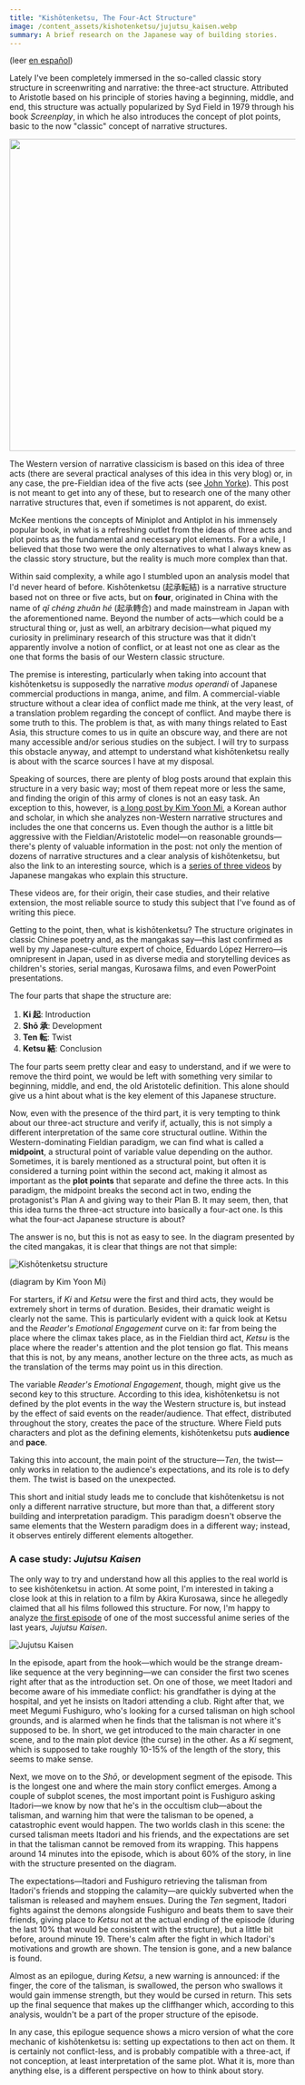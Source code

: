```yaml
--- 
title: "Kishōtenketsu, The Four-Act Structure"
image: /content_assets/kishotenketsu/jujutsu_kaisen.webp
summary: A brief research on the Japanese way of building stories.
---
```


(leer [en español](/kishotenketsu-la-estructura-en-cuatro-actos))

Lately I've been completely immersed in the so-called classic story structure in screenwriting and narrative: the three-act structure. Attributed to Aristotle based on his principle of stories having a beginning, middle, and end, this structure was actually popularized by Syd Field in 1979 through his book *Screenplay*, in which he also introduces the concept of plot points, basic to the now "classic" concept of narrative structures.
<!--more-->
<p align="center">
<img src="/content_assets/kishotenketsu/syd-field.png" width="550">
</p>

The Western version of narrative classicism is based on this idea of three acts (there are several practical analyses of this idea in this very blog) or, in any case, the pre-Fieldian idea of the five acts (see [John Yorke](https://www.johnyorkestory.com/the-book/)). This post is not meant to get into any of these, but to research one of the many other narrative structures that, even if sometimes is not apparent, do exist.

McKee mentions the concepts of Miniplot and Antiplot in his immensely popular book, in what is a refreshing outlet from the ideas of three acts and plot points as the fundamental and necessary plot elements. For a while, I believed that those two were the only alternatives to what I always knew as the classic story structure, but the reality is much more complex than that. 

Within said complexity, a while ago I stumbled upon an analysis model that I'd never heard of before. Kishōtenketsu (起承転結) is a narrative structure based not on three or five acts, but on **four**, originated in China with the name of *qǐ chéng zhuǎn hé* (起承轉合) and made mainstream in Japan with the aforementioned name. Beyond the number of acts—which could be a structural thing or, just as well, an arbitrary decision—what piqued my curiosity in preliminary research of this structure was that it didn't apparently involve a notion of conflict, or at least not one as clear as the one that forms the basis of our Western classic structure.

The premise is interesting, particularly when taking into account that kishōtenketsu is supposedly the narrative *modus operandi* of Japanese commercial productions in manga, anime, and film. A commercial-viable structure without a clear idea of conflict made me think, at the very least, of a translation problem regarding the concept of conflict. And maybe there is some truth to this. The problem is that, as with many things related to East Asia, this structure comes to us in quite an obscure way, and there are not many accessible and/or serious studies on the subject. I will try to surpass this obstacle anyway, and attempt to understand what kishōtenketsu really is about with the scarce sources I have at my disposal.

Speaking of sources, there are plenty of blog posts around that explain this structure in a very basic way; most of them repeat more or less the same, and finding the origin of this army of clones is not an easy task. An exception to this, however, is [a long post by Kim Yoon Mi](https://www.kimyoonmiauthor.com/post/641948278831874048/worldwide-story-structures), a Korean author and scholar, in which she analyzes non-Western narrative structures and includes the one that concerns us. Even though the author is a little bit aggressive with the Fieldian/Aristotelic model—on reasonable grounds—there's plenty of valuable information in the post: not only the mention of dozens of narrative structures and a clear analysis of kishōtenketsu, but also the link to an interesting source, which is a [series of three videos](https://www.youtube.com/watch?v=pPxjTVpY55w) by Japanese mangakas who explain this structure.

These videos are, for their origin, their case studies, and their relative extension, the most reliable source to study this subject that I've found as of writing this piece.

Getting to the point, then, what is kishōtenketsu? The structure originates in classic Chinese poetry and, as the mangakas say—this last confirmed as well by my Japanese-culture expert of choice, Eduardo López Herrero—is omnipresent in Japan, used in as diverse media and storytelling devices as children's stories, serial mangas, Kurosawa films, and even PowerPoint presentations.

The four parts that shape the structure are:

1. **Ki 起**: Introduction
2. **Shō 承**: Development
3. **Ten 転**: Twist
4. **Ketsu 結**: Conclusion

The four parts seem pretty clear and easy to understand, and if we were to remove the third point, we would be left with something very similar to beginning, middle, and end, the old Aristotelic definition. This alone should give us a hint about what is the key element of this Japanese structure.

Now, even with the presence of the third part, it is very tempting to think about our three-act structure and verify if, actually, this is not simply a different interpretation of the same core structural outline. Within the Western-dominating Fieldian paradigm, we can find what is called a **midpoint**, a structural point of variable value depending on the author. Sometimes, it is barely mentioned as a structural point, but often it is considered a turning point within the second act, making it almost as important as the **plot points** that separate and define the three acts. In this paradigm, the midpoint breaks the second act in two, ending the protagonist's Plan A and giving way to their Plan B. It may seem, then, that this idea turns the three-act structure into basically a four-act one. Is this what the four-act Japanese structure is about?

The answer is no, but this is not as easy to see. In the diagram presented by the cited mangakas, it is clear that things are not that simple:

![Kishōtenketsu structure](/content_assets/kishotenketsu/kishotenketsu-diagram.png)

(diagram by Kim Yoon Mi)

For starters, if *Ki* and *Ketsu* were the first and third acts, they would be extremely short in terms of duration. Besides, their dramatic weight is clearly not the same. This is particularly evident with a quick look at Ketsu and the *Reader's Emotional Engagement* curve on it: far from being the place where the climax takes place, as in the Fieldian third act, *Ketsu* is the place where the reader's attention and the plot tension go flat. This means that this is not, by any means, another lecture on the three acts, as much as the translation of the terms may point us in this direction.

The variable *Reader's Emotional Engagement*, though, might give us the second key to this structure. According to this idea, kishōtenketsu is not defined by the plot events in the way the Western structure is, but instead by the effect of said events on the reader/audience. That effect, distributed throughout the story, creates the pace of the structure. Where Field puts characters and plot as the defining elements, kishōtenketsu puts **audience** and **pace**.

Taking this into account, the main point of the structure—*Ten*, the twist—only works in relation to the audience's expectations, and its role is to defy them. The twist is based on the unexpected.

This short and initial study leads me to conclude that kishōtenketsu is not only a different narrative structure, but more than that, a different story building and interpretation paradigm. This paradigm doesn't observe the same elements that the Western paradigm does in a different way; instead, it observes entirely different elements altogether.

### A case study: *Jujutsu Kaisen*

The only way to try and understand how all this applies to the real world is to see kishōtenketsu in action. At some point, I'm interested in taking a close look at this in relation to a film by Akira Kurosawa, since he allegedly claimed that all his films followed this structure. For now, I'm happy to analyze [the first episode](https://youtu.be/iGWyN2Lq36M) of one of the most successful anime series of the last years, *Jujutsu Kaisen*.

![Jujutsu Kaisen](/content_assets/kishotenketsu/jujutsu_kaisen.webp)

In the episode, apart from the hook—which would be the strange dream-like sequence at the very beginning—we can consider the first two scenes right after that as the introduction set. On one of those, we meet Itadori and become aware of his immediate conflict: his grandfather is dying at the hospital, and yet he insists on Itadori attending a club. Right after that, we meet Megumi Fushiguro, who's looking for a cursed talisman on high school grounds, and is alarmed when he finds that the talisman is not where it's supposed to be. In short, we get introduced to the main character in one scene, and to the main plot device (the curse) in the other. As a *Ki* segment, which is supposed to take roughly 10-15% of the length of the story, this seems to make sense.

Next, we move on to the *Shō*, or development segment of the episode. This is the longest one and where the main story conflict emerges. Among a couple of subplot scenes, the most important point is Fushiguro asking Itadori—we know by now that he's in the occultism club—about the talisman, and warning him that were the talisman to be opened, a catastrophic event would happen. The two worlds clash in this scene: the cursed talisman meets Itadori and his friends, and the expectations are set in that the talisman cannot be removed from its wrapping. This happens around 14 minutes into the episode, which is about 60% of the story, in line with the structure presented on the diagram.

The expectations—Itadori and Fushiguro retrieving the talisman from Itadori's friends and stopping the calamity—are quickly subverted when the talisman is released and mayhem ensues. During the *Ten* segment, Itadori fights against the demons alongside Fushiguro and beats them to save their friends, giving place to *Ketsu* not at the actual ending of the episode (during the last 10% that would be consistent with the structure), but a little bit before, around minute 19. There's calm after the fight in which Itadori's motivations and growth are shown. The tension is gone, and a new balance is found.

Almost as an epilogue, during *Ketsu*, a new warning is announced: if the finger, the core of the talisman, is swallowed, the person who swallows it would gain immense strength, but they would be cursed in return. This sets up the final sequence that makes up the cliffhanger which, according to this analysis, wouldn't be a part of the proper structure of the episode.

In any case, this epilogue sequence shows a micro version of what the core mechanic of kishōtenketsu is: setting up expectations to then act on them. It is certainly not conflict-less, and is probably compatible with a three-act, if not conception, at least interpretation of the same plot. What it is, more than anything else, is a different perspective on how to think about story.